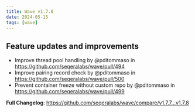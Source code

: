 ```yaml
---
title: Wave v1.7.8
date: 2024-05-15
tags: [wave]
---
```


## Feature updates and improvements

- Improve thread pool handling by @pditommaso in https://github.com/seqeralabs/wave/pull/494
- Improve pairing record check by @pditommaso in https://github.com/seqeralabs/wave/pull/500
- Prevent container freeze without custom repo by @pditommaso in https://github.com/seqeralabs/wave/pull/499

**Full Changelog**: https://github.com/seqeralabs/wave/compare/v1.7.7...v1.7.8
